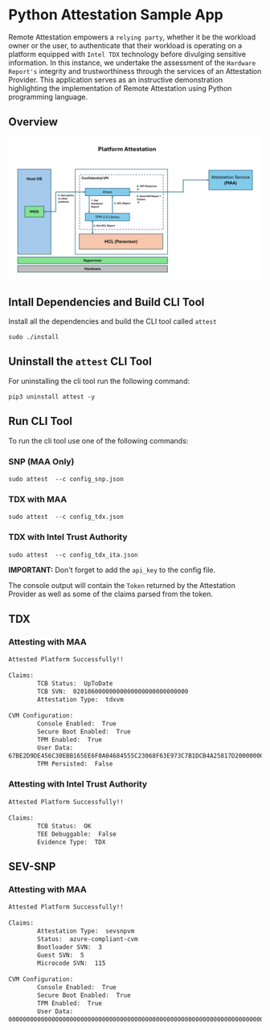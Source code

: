# Python Attestation Sample App
Remote Attestation empowers a `relying party`, whether it be the workload owner or the user, to authenticate that their workload is operating on a platform equipped with `Intel TDX` technology before divulging sensitive information. In this instance, we undertake the assessment of the `Hardware Report's` integrity and trustworthiness through the services of an Attestation Provider. This application serves as an instructive demonstration highlighting the implementation of Remote Attestation using Python programming language.

## Overview

![Attestation](img/attest.png)

## Intall Dependencies and Build CLI Tool
Install all the dependencies and build the CLI tool called `attest`
```
sudo ./install
```

## Uninstall the `attest` CLI Tool
For uninstalling the cli tool run the following command:
```
pip3 uninstall attest -y
```

## Run CLI Tool
To run the cli tool use one of the following commands:
### SNP (MAA Only)
```
sudo attest  --c config_snp.json
```
### TDX with MAA
```
sudo attest  --c config_tdx.json
```

### TDX with Intel Trust Authority
```
sudo attest  --c config_tdx_ita.json
```
**IMPORTANT:** Don't forget to add the `api_key` to the config file.

The console output will contain the `Token` returned by the Attestation Provider as well as some of the claims parsed from the token.

## TDX 
### Attesting with MAA
```
Attested Platform Successfully!!

Claims:
        TCB Status:  UpToDate
        TCB SVN:  02010600000000000000000000000000
        Attestation Type:  tdxvm

CVM Configuration:
        Console Enabled:  True
        Secure Boot Enabled:  True
        TPM Enabled:  True
        User Data:  67BE2D9DE456C30EBB165EE6F0A04684555C23068F63E973C7B1DCB4A25817D20000000000000000000000000000000000000000000000000000000000000000
        TPM Persisted:  False
```

### Attesting with Intel Trust Authority
```
Attested Platform Successfully!!

Claims:
        TCB Status:  OK
        TEE Debuggable:  False
        Evidence Type:  TDX
```

## SEV-SNP
### Attesting with MAA
```
Attested Platform Successfully!!

Claims:
        Attestation Type:  sevsnpvm
        Status:  azure-compliant-cvm
        Bootloader SVN:  3
        Guest SVN:  5
        Microcode SVN:  115

CVM Configuration:
        Console Enabled:  True
        Secure Boot Enabled:  True
        TPM Enabled:  True
        User Data:  00000000000000000000000000000000000000000000000000000000000000000000000000000000000000000000000000000000000000000000000000000000
```